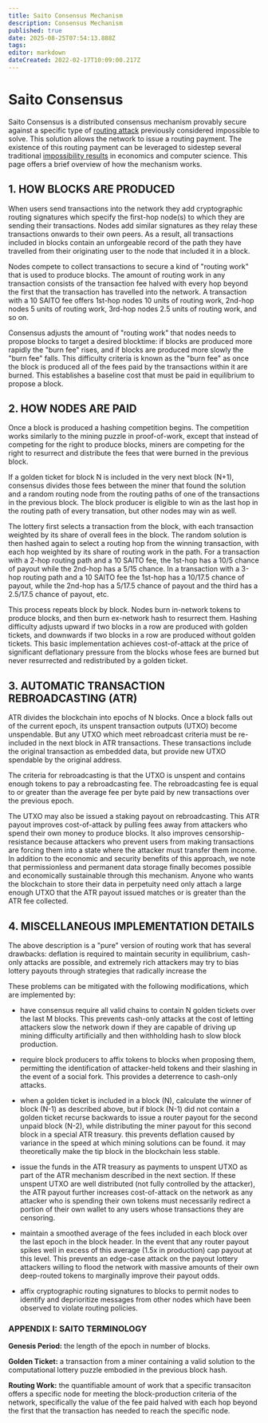 ```yaml
---
title: Saito Consensus Mechanism
description: Consensus Mechanism
published: true
date: 2025-08-25T07:54:13.888Z
tags: 
editor: markdown
dateCreated: 2022-02-17T10:09:00.217Z
---
```


# Saito Consensus

Saito Consensus is a distributed consensus mechanism provably secure against a specific type of [routing attack](/consensus/sybil-attacks) previously considered impossible to solve. This solution allows the network to issue a routing payment. The existence of this routing payment can be leveraged to sidestep several traditional [impossibility results](/consensus/impossibility-results) in economics and computer science. This page offers a brief overview of how the mechanism works.

## 1. HOW BLOCKS ARE PRODUCED

When users send transactions into the network they add cryptographic routing signatures which specify the first-hop node(s) to which they are sending their transactions. Nodes add similar signatures as they relay these transactions onwards to their own peers. As a result, all transactions included in blocks contain an unforgeable record of the path they have travelled from their originating user to the node that included it in a block.

Nodes compete to collect transactions to secure a kind of "routing work" that is used to produce blocks. The amount of routing work in any transaction consists of the transaction fee halved with every hop beyond the first that the transaction has travelled into the network. A transaction with a 10 SAITO fee offers 1st-hop nodes 10 units of routing work, 2nd-hop nodes 5 units of routing work, 3rd-hop nodes 2.5 units of routing work, and so on.

Consensus adjusts the amount of "routing work" that nodes needs to propose blocks to target a desired blocktime: if blocks are produced more rapidly the "burn fee" rises, and if blocks are produced more slowly the "burn fee" falls. This difficulty criteria is known as the "burn fee" as once the block is produced all of the fees paid by the transactions within it are burned. This establishes a baseline cost that must be paid in equilibrium to propose a block.

## 2. HOW NODES ARE PAID

Once a block is produced a hashing competition begins. The competition works similarly to the mining puzzle in proof-of-work, except that instead of competing for the right to produce blocks, miners are competing for the right to resurrect and distribute the fees that were burned in the previous block.

If a golden ticket for block N is included in the very next block (N+1), consensus divides those fees between the miner that found the solution and a random routing node from the routing paths of one of the transactions in the previous block. The block producer is eligible to win as the last hop in the routing path of every transation, but other nodes may win as well.

The lottery first selects a transaction from the block, with each transaction weighted by its share of overall fees in the block. The random solution is then hashed again to select a routing hop from the winning transaction, with each hop weighted by its share of routing work in the path. For a transaction with a 2-hop routing path and a 10 SAITO fee, the 1st-hop has a 10/5 chance of payout while the 2nd-hop has a 5/15 chance. In a transaction with a 3-hop routing path and a 10 SAITO fee the 1st-hop has a 10/17.5 chance of payout, while the 2nd-hop has a 5/17.5 chance of payout and the third has a 2.5/17.5 chance of payout, etc.

This process repeats block by block. Nodes burn in-network tokens to produce blocks, and then burn ex-network hash to resurrect them. Hashing difficulty adjusts upward if two blocks in a row are produced with golden tickets, and downwards if two blocks in a row are produced without golden tickets. This basic implementation achieves cost-of-attack at the price of significant deflationary pressure from the blocks whose fees are burned but never resurrected and redistributed by a golden ticket.

## 3. AUTOMATIC TRANSACTION REBROADCASTING (ATR)

ATR divides the blockchain into epochs of N blocks. Once a block falls out of the current epoch, its unspent transaction outputs (UTXO) become unspendable. But any UTXO which meet rebroadcast criteria must be re-included in the next block in ATR transactions. These transactions include the original transaction as embedded data, but provide new UTXO spendable by the original address.

The criteria for rebroadcasting is that the UTXO is unspent and contains enough tokens to pay a rebroadcasting fee. The rebroadcasting fee is equal to or greater than the average fee per byte paid by new transactions over the previous epoch.

The UTXO may also be issued a staking payout on rebroadcasting. This ATR payout improves cost-of-attack by pulling fees away from attackers who spend their own money to produce blocks. It also improves censorship-resistance because attackers who prevent users from making transactions are forcing them into a state where the attacker must transfer them income. In addition to the economic and security benefits of this approach, we note that permissionless and permanent data storage finally becomes possible and economically sustainable through this mechanism. Anyone who wants the blockchain to store their data in perpetuity need only attach a large enough UTXO that the ATR payout issued matches or is greater than the ATR fee collected.

## 4. MISCELLANEOUS IMPLEMENTATION DETAILS

The above description is a "pure" version of routing work that has several drawbacks: deflation is required to maintain security in equilibrium, cash-only attacks are possible, and extremely rich attackers may try to bias lottery payouts through strategies that radically increase the 

These problems can be mitigated with the following modifications, which are implemented by:

* have consensus require all valid chains to contain N golden tickets over the last M blocks. This prevents cash-only attacks at the cost of letting attackers slow the network down if they are capable of driving up mining difficulty artificially and then withholding hash to slow block production.

* require block producers to affix tokens to blocks when proposing them, permitting the identification of attacker-held tokens and their slashing in the event of a social fork. This provides a deterrence to cash-only attacks.

* when a golden ticket is included in a block (N), calculate the winner of block (N-1) as described above, but if block (N-1) did not contain a golden ticket recurse backwards to issue a router payout for the second unpaid block (N-2), while distributing the miner payout for this second block in a special ATR treasury. this prevents deflation caused by variance in the speed at which mining solutions can be found. it may theoretically make the tip block in the blockchain less stable.

* issue the funds in the ATR treasury as payments to unspent UTXO as part of the ATR mechanism described in the next section. If these unspent UTXO are well distributed (not fully controlled by the attacker), the ATR payout further increases cost-of-attack on the network as any attacker who is spending their own tokens must necessarily redirect a portion of their own wallet to any users whose transactions they are censoring.

* maintain a smoothed average of the fees included in each block over the last epoch in the block header. In the event that any router payout spikes well in excess of this average (1.5x in production) cap payout at this level. This prevents an edge-case attack on the payout lottery attackers willing to flood the network with massive amounts of their own deep-routed tokens to marginally improve their payout odds.

* affix cryptographic routing signatures to blocks to permit nodes to identify and deprioritize messages from other nodes which have been observed to violate routing policies.


### APPENDIX I: SAITO TERMINOLOGY

**Genesis Period:** the length of the epoch in number of blocks.

**Golden Ticket:** a transaction from a miner containing a valid solution to the computational lottery puzzle embodied in the previous block hash.

**Routing Work:** the quantifiable amount of work that a specific transaciton offers a specific node for meeting the block-production criteria of the network, specifically the value of the fee paid halved with each hop beyond the first that the transaction has needed to reach the specific node.


